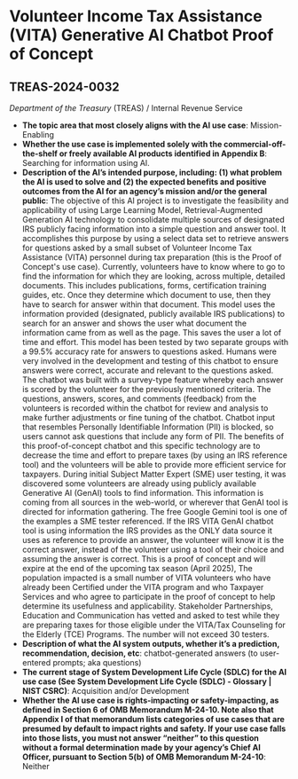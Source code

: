 # Volunteer Income Tax Assistance (VITA) Generative AI Chatbot Proof of Concept
## TREAS-2024-0032
_Department of the Treasury_ (TREAS) / Internal Revenue Service


+ **The topic area that most closely aligns with the AI use case**: Mission-Enabling
+ **Whether the use case is implemented solely with the commercial-off-the-shelf or freely available AI products identified in Appendix B**: Searching for information using AI.
+ **Description of the AI’s intended purpose, including: (1) what problem the AI is used to solve and (2) the expected benefits and positive outcomes from the AI for an agency’s mission and/or the general public**: The objective of this AI project is to investigate the feasibility and applicability of using Large Learning Model, Retrieval-Augmented Generation AI technology to consolidate multiple sources of designated IRS publicly facing information into a simple question and answer tool.  It accomplishes this purpose by using a select data set to retrieve answers for questions asked by a small subset of Volunteer Income Tax Assistance (VITA) personnel during tax preparation (this is the Proof of Concept's use case). Currently, volunteers have to know where to go to find the information for which they are looking, across multiple, detailed documents.  This includes publications, forms, certification training guides, etc.   Once they determine which document to use, then they have to search for answer within that document.  This model uses the information provided (designated, publicly available IRS publications) to search for an answer and shows the user what document the information came from as well as the page.  This saves the user a lot of time and effort.  This model has been tested by two separate groups with a 99.5% accuracy rate for answers to questions asked.  Humans were very involved in the development and testing of this chatbot to ensure answers were correct, accurate and relevant to the questions asked. The chatbot was built with a survey-type feature whereby each answer is scored by the volunteer for the previously mentioned criteria.  The questions, answers, scores, and comments (feedback) from the volunteers is recorded within the chatbot for review and analysis to make further adjustments or fine tuning of the chatbot.  Chatbot input that resembles Personally Identifiable Information (PII) is blocked, so users cannot ask questions that include any form of PII.  The benefits of this proof-of-concept chatbot and this specific technology are to decrease the time and effort to prepare taxes (by using an IRS reference tool) and the volunteers will be able to provide more efficient service for taxpayers.  During initial Subject Matter Expert (SME) user testing, it was discovered some volunteers are already using publicly available Generative AI (GenAI) tools to find information.  This information is coming from all sources in the web-world, or wherever that GenAI tool is directed for information gathering.  The free Google Gemini tool is one of the examples a SME tester referenced.  If the IRS VITA GenAI chatbot tool is using information the IRS provides as the ONLY data source it uses as reference to provide an answer, the volunteer will know it is the correct answer, instead of the volunteer using a tool of their choice and assuming the answer is correct. This is a proof of concept and will expire at the end of the upcoming tax season (April 2025), The population impacted is a small number of VITA volunteers who have already been Certified under the VITA program and who Taxpayer Services and who agree to participate in the proof of concept to help determine its usefulness and applicability.  Stakeholder Partnerships, Education and Communication has vetted and asked to test while they are preparing taxes for those eligible under the VITA/Tax Counseling for the Elderly (TCE) Programs.  The number will not exceed 30 testers.
+ **Description of what the AI system outputs, whether it’s a prediction, recommendation, decision, etc**: chatbot-generated answers (to user-entered prompts; aka questions)
+ **The current stage of System Development Life Cycle (SDLC) for the AI use case (See System Development Life Cycle (SDLC) - Glossary | NIST CSRC)**: Acquisition and/or Development
+ **Whether the AI use case is rights-impacting or safety-impacting, as defined in Section 6 of OMB Memorandum M-24-10. Note also that Appendix I of that memorandum lists categories of use cases that are presumed by default to impact rights and safety. If your use case falls into those lists, you must not answer “neither” to this question without a formal determination made by your agency’s Chief AI Officer, pursuant to Section 5(b) of OMB Memorandum M-24-10**: Neither